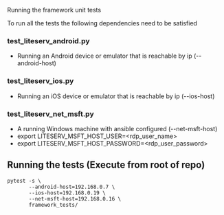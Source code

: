Running the framework unit tests

To run all the tests the following dependencies need to be satisfied

### test_liteserv_android.py
- Running an Android device or emulator that is reachable by ip (--android-host)

### test_liteserv_ios.py
- Running an iOS device or emulator that is reachable by ip (--ios-host)

### test_liteserv_net_msft.py
- A running Windows machine with ansible configured (--net-msft-host)
- export LITESERV_MSFT_HOST_USER=<rdp_user_name>
- export LITESERV_MSFT_HOST_PASSWORD=<rdp_user_password>

## Running the tests (Execute from root of repo)
```
pytest -s \
       --android-host=192.168.0.7 \
       --ios-host=192.168.0.19 \
       --net-msft-host=192.168.0.16 \
       framework_tests/
```

